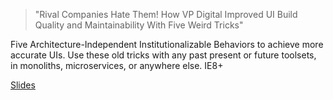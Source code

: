 > "Rival Companies Hate Them! How VP Digital Improved UI Build Quality and Maintainability With Five Weird Tricks"

Five Architecture-Independent Institutionalizable Behaviors to achieve more accurate UIs.
Use these old tricks with any past present or future toolsets,
in monoliths, microservices, or anywhere else. IE8+

[Slides](http://css.ahfr.org/slides-better-uis.md)
